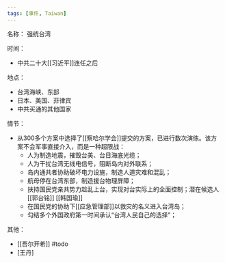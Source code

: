 ```yaml
---
tags: [事件, Taiwan]
---
```


名称：
强统台湾

时间：
- 中共二十大[[习近平]]连任之后

地点：
- 台湾海峡、东部
- 日本、美国、菲律宾
- 中共买通的其他国家

情节：
- 从300多个方案中选择了[[察哈尔学会]]提交的方案，已进行数次演练。该方案不会军事直接介入，而是一种超限战：
	- 人为制造地震，摧毁台美、台日海底光缆；
	- 人为干扰台湾无线电信号，阻断岛内对外联系；
	- 岛内通共者协助破坏电力设施，制造人道灾难和混乱；
	- 航母停在台湾东部，制造援台物理屏障；
	- 扶持国民党亲共势力趁乱上台，实现对台实际上的全面控制；潜在候选人 [[郭台铭]] [[韩国瑜]]
	- 在国民党的协助下[[应急管理部]]以救灾的名义进入台湾岛；
	- 勾结多个外国政府第一时间承认“台湾人民自己的选择”；

其他：
- [[吾尔开希]] #todo 
- [王丹]
